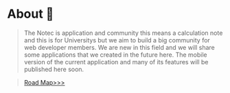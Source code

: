# About 📌
>The Notec is application and community
this means a calculation note and this is for Universitys
but we aim to build a big community for web developer members.
We are new in this field and we will share some applications that we created in the future here.
The mobile version of the current application and many of its features will be published here soon.

>[Road Map>>>](/notec)
